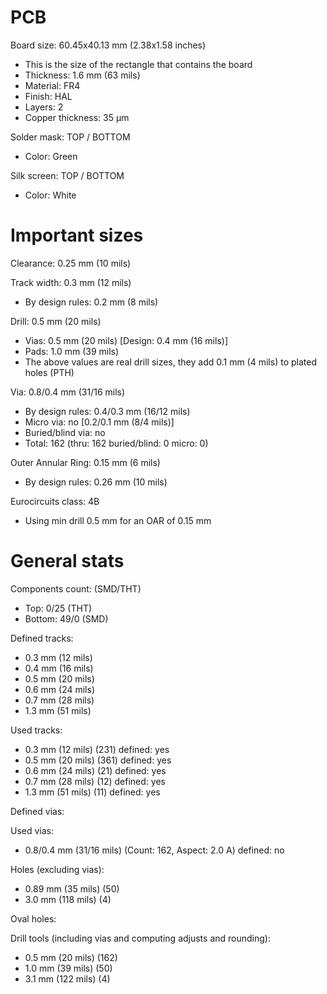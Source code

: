 # PCB

Board size: 60.45x40.13 mm (2.38x1.58 inches)

- This is the size of the rectangle that contains the board
- Thickness: 1.6 mm (63 mils)
- Material: FR4
- Finish: HAL
- Layers: 2
- Copper thickness: 35 µm

Solder mask: TOP / BOTTOM

- Color: Green

Silk screen: TOP / BOTTOM

- Color: White


# Important sizes

Clearance: 0.25 mm (10 mils)

Track width: 0.3 mm (12 mils)

- By design rules: 0.2 mm (8 mils)

Drill: 0.5 mm (20 mils)

- Vias: 0.5 mm (20 mils) [Design: 0.4 mm (16 mils)]
- Pads: 1.0 mm (39 mils)
- The above values are real drill sizes, they add 0.1 mm (4 mils) to plated holes (PTH)

Via: 0.8/0.4 mm (31/16 mils)

- By design rules: 0.4/0.3 mm (16/12 mils)
- Micro via: no [0.2/0.1 mm (8/4 mils)]
- Buried/blind via: no
- Total: 162 (thru: 162 buried/blind: 0 micro: 0)

Outer Annular Ring: 0.15 mm (6 mils)

- By design rules: 0.26 mm (10 mils)

Eurocircuits class: 4B
- Using min drill 0.5 mm for an OAR of 0.15 mm


# General stats

Components count: (SMD/THT)

- Top: 0/25 (THT)
- Bottom: 49/0 (SMD)

Defined tracks:

- 0.3 mm (12 mils)
- 0.4 mm (16 mils)
- 0.5 mm (20 mils)
- 0.6 mm (24 mils)
- 0.7 mm (28 mils)
- 1.3 mm (51 mils)

Used tracks:

- 0.3 mm (12 mils) (231) defined: yes
- 0.5 mm (20 mils) (361) defined: yes
- 0.6 mm (24 mils) (21) defined: yes
- 0.7 mm (28 mils) (12) defined: yes
- 1.3 mm (51 mils) (11) defined: yes

Defined vias:


Used vias:

- 0.8/0.4 mm (31/16 mils) (Count: 162, Aspect: 2.0 A) defined: no

Holes (excluding vias):

- 0.89 mm (35 mils) (50)
- 3.0 mm (118 mils) (4)

Oval holes:


Drill tools (including vias and computing adjusts and rounding):

- 0.5 mm (20 mils) (162)
- 1.0 mm (39 mils) (50)
- 3.1 mm (122 mils) (4)




